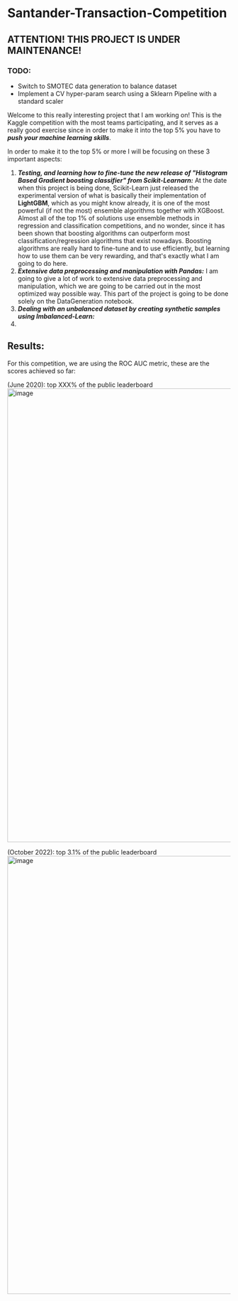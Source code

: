 # Santander-Transaction-Competition 
## ATTENTION! THIS PROJECT IS UNDER MAINTENANCE!

### TODO: 
  - Switch to SMOTEC data generation to balance dataset
  - Implement a CV hyper-param search using a Sklearn Pipeline with a standard scaler

Welcome to this really interesting project that I am working on! This is the Kaggle competition with the most teams participating, and it serves as a really good exercise since in order to make it into the top 5% you have to ***push your machine learning skills***.

In order to make it to the top 5% or more I will be focusing on these 3 important aspects:

1) ***Testing, and learning how to fine-tune the new release of "Histogram Based Gradient boosting classifier" from Scikit-Learnarn:*** At the date when this project is being done, Scikit-Learn just released the experimental version of what is basically their implementation of **LightGBM**, which as you might know already, it is one of the most powerful (if not the most) ensemble algorithms together with XGBoost. Almost all of the top 1% of solutions use ensemble methods in regression and classification competitions, and no wonder, since it has been shown that boosting algorithms can outperform most classification/regression algorithms that exist nowadays.
Boosting algorithms are really hard to fine-tune and to use efficiently, but learning how to use them can be very rewarding, and that's exactly what I am going to do here.
2) ***Extensive data preprocessing and manipulation with Pandas:*** I am going to give a lot of work to extensive data preprocessing and manipulation, which we are going to be carried out in the most optimized way possible way. This part of the project is going to be done solely on the DataGeneration notebook.
3) ***Dealing with an unbalanced dataset by creating synthetic samples using Imbalanced-Learn:***
4) 




## Results: 
  For this competition, we are using the ROC AUC metric, these are the scores achieved so far:

(June 2020): top XXX% of the public leaderboard 
  <img width="1021" alt="image" src="https://github.com/JCLMantilla/Santander-Transaction-Competition/assets/56890883/ebc08649-91ea-4b38-9b13-f04a1e632914">

  (October 2022): top 3.1% of the public leaderboard 
  <img width="986" alt="image" src="https://github.com/JCLMantilla/Santander-Transaction-Competition/assets/56890883/d67e9314-a77b-41fb-97fa-8d46a8dcafd2">

